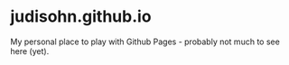 # judisohn.github.io
My personal place to play with Github Pages - probably not much to see here (yet).
